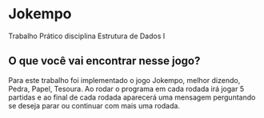 # Jokempo
Trabalho Prático disciplina Estrutura de Dados I

## O que você vai encontrar nesse jogo?
Para este trabalho foi implementado o jogo Jokempo, melhor dizendo, Pedra, Papel, Tesoura.
Ao rodar o programa em cada rodada irá jogar 5 partidas e ao final de cada rodada aparecerá uma mensagem perguntando se deseja parar ou continuar com mais uma rodada. 